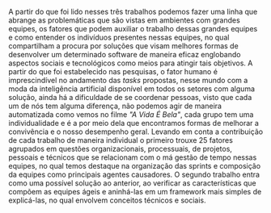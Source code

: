 A partir do que foi lido nesses três trabalhos podemos fazer uma linha que abrange as problemáticas que são vistas em ambientes com grandes equipes, os fatores que podem auxiliar o trabalho dessas grandes equipes e como entender os indivíduos presentes nessas equipes, no qual compartilham a procura por soluções que visam melhores formas de desenvolver um determinado software de maneira eficaz englobando aspectos sociais e tecnológicos como meios para atingir tais objetivos. A partir do que foi estabelecido nas pesquisas, o fator humano é imprescindível no andamento das _tasks_ propostas, nesse mundo com a moda da inteligência artificial disponível em todos os setores com alguma solução, ainda há a dificuldade de se coordenar pessoas, visto que cada um de nós tem alguma diferença, não podemos agir de maneira automatizada como vemos no filme  _"A Vida É Bela"_, cada grupo tem uma individualidade e é a por meio dela que encontramos formas de melhorar a convivência e o nosso desempenho geral.
Levando em conta a contribuição de cada trabalho de maneira individual o primeiro trouxe 25 fatores agrupados em questões organizacionais, processuais, de projetos, pessoais e técnicos que se relacionam com o má gestão de tempo nessas equipes, no qual temos destaque na organização das sprints e composição da equipes como principais agentes causadores. O segundo trabalho entra como uma possível solução ao anterior, ao verificar as características que compõem as equipes ágeis e aninhá-las em um framework mais simples de explicá-las, no qual envolvem conceitos técnicos e sociais.
